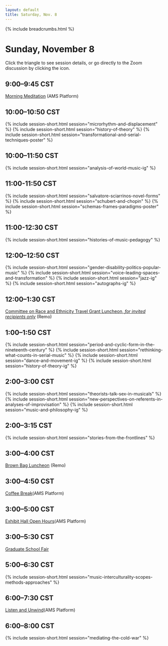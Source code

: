 ```yaml
---
layout: default
title: Saturday, Nov. 8
---
```

{% include breadcrumbs.html %}

# Sunday, November 8

Click the triangle to see session details, or go directly to the Zoom discussion by clicking the <i class="fas fa-video"></i> icon.

## 9:00–9:45 CST
<p class="non-session"><a href="">Morning Meditation</a><span class="room"> (AMS Platform)</span></p>

## 10:00–10:50 CST
{% include session-short.html session="microrhythm-and-displacement" %}
{% include session-short.html session="history-of-theory" %}
{% include session-short.html session="transformational-and-serial-techniques-poster" %}

## 10:00–11:50 CST
{% include session-short.html session="analysis-of-world-music-ig" %}


## 11:00-11:50 CST
{% include session-short.html session="salvatore-sciarrinos-novel-forms" %}
{% include session-short.html session="schubert-and-chopin" %}
{% include session-short.html session="schemas-frames-paradigms-poster" %}

## 11:00-12:30 CST
{% include session-short.html session="histories-of-music-pedagogy" %}

## 12:00–12:50 CST
{% include session-short.html session="gender-disability-politics-popular-music" %}
{% include session-short.html session="voice-leading-spaces-and-transformation" %}
{% include session-short.html session="jazz-ig" %}
{% include session-short.html session="autographs-ig" %}

## 12:00–1:30 CST
<p class="non-session"><a href="">Committee on Race and Ethnicity Travel Grant Luncheon, <em>for invited recipients only</em></a><span class="room"> (Remo)</span></p>

## 1:00–1:50 CST
{% include session-short.html session="period-and-cyclic-form-in-the-nineteenth-century" %}
{% include session-short.html session="rethinking-what-counts-in-serial-music" %}
{% include session-short.html session="dance-and-movement-ig" %}
{% include session-short.html session="history-of-theory-ig" %}

## 2:00–3:00 CST
{% include session-short.html session="theorists-talk-sex-in-musicals" %}
{% include session-short.html session="new-perspectives-on-referents-in-analyses-of-improvisation" %}
{% include session-short.html session="music-and-philosophy-ig" %}

## 2:00–3:15 CST
{% include session-short.html session="stories-from-the-frontlines" %}

## 3:00–4:00 CST
<p class="non-session"><a href="">Brown Bag Luncheon</a><span class="room"> (Remo)</span></p>

## 3:00–4:50 CST
<p class="non-session"><a href="">Coffee Break</a><span class="room">(AMS Platform)</span></p>

## 3:00–5:00 CST
<p class="non-session"><a href="">Exhibit Hall Open Hours</a><span class="room">(AMS Platform)</span></p>

## 3:00–5:30 CST
<p class="non-session"><a href="/graduate-fair">Graduate School Fair</a><span class="room"></span>
</p>

## 5:00–6:30 CST
{% include session-short.html session="music-interculturality-scopes-methods-approaches" %}

## 6:00–7:30 CST
<p class="non-session"><a href="">Listen and Unwind</a><span class="room">(AMS Platform)</span>
</p>

## 6:00–8:00 CST
{% include session-short.html session="mediating-the-cold-war" %}

